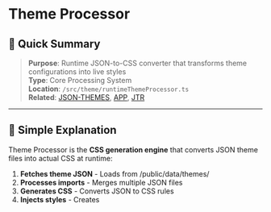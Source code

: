 # Theme Processor

## 🎯 Quick Summary
> **Purpose**: Runtime JSON-to-CSS converter that transforms theme configurations into live styles  
> **Type**: Core Processing System  
> **Location**: `/src/theme/runtimeThemeProcessor.ts`  
> **Related**: [JSON-THEMES](../02-PUBLIC/JSON-THEMES.md), [APP](../01-CORE/APP.md), [JTR](../01-CORE/JTR.md)

---

## 🔄 Simple Explanation

Theme Processor is the **CSS generation engine** that converts JSON theme files into actual CSS at runtime:

1. **Fetches theme JSON** - Loads from /public/data/themes/
2. **Processes imports** - Merges multiple JSON files
3. **Generates CSS** - Converts JSON to CSS rules
4. **Injects styles** - Creates <style> elements
5. **Manages themes** - Stores configurations in memory

```
JSON theme file → Theme Processor → CSS generation → Style injection → Themed app
```

---

## 📋 Technical Specification

### Core Operations

| Method | Function |
|--------|----------|
| **loadThemeWithImports()** | Fetch and merge JSON files |
| **generateCSS()** | Convert JSON to CSS string |
| **injectCSS()** | Insert styles into DOM |
| **applyTheme()** | Complete theme application |
| **setTheme()** | Store theme in memory |

### CSS Generation Flow
1. **Theme class** - Root selector (.ui or .one)
2. **CSS variables** - Custom properties with values
3. **Property mapping** - Apply variables to CSS properties
4. **Element styles** - Base element styling
5. **Presets** - Component and layout classes
6. **Helpers** - Utility classes

### JSON Structure Processing
```json
{
  "class": "ui",                    // Root CSS class
  "variables": {},                  // CSS custom properties
  "presets": {                      // Component styles
    "layouts": {},
    "components": {},
    "looks": {}
  },
  "imports": ["./base.json"]        // Merge other files
}
```

---

## 🔗 Integration

### Loading Sequence
```
App.tsx starts → applyTheme('ui') → Fetch JSON → Process → Inject CSS
```

### Theme Application
- **UI Theme**: Applied with `.ui` class scoping
- **ONE Theme**: Applied with `.one` class for content
- **Hot reload**: Replace <style> on theme change
- **Multi-theme**: Both themes can coexist

### Variable System
```javascript
// JSON variable
"primaryColor": {
  "defaultValue": "#3b82f6",
  "cssProperty": "--primary-color",
  "category": "colors"
}

// Generated CSS
.ui {
  --primary-color: #3b82f6;
  color: var(--primary-color);
}
```

---

## 📊 Quick Reference

### Sub-domains
- **CSS-GENERATION** - Core CSS creation from JSON structure
- **THEME-LOADING** - JSON fetching and import resolution
- **VARIABLE-SYSTEM** - CSS custom property management
- **PRESET-PROCESSING** - Component and layout style generation
- **CSS-INJECTION** - Runtime style element management
- **THEME-STORAGE** - In-memory theme configuration storage
- **TREE-SHAKING** - Unused variable removal (not implemented)

### Key Features
- Runtime generation
- Import support
- Hot reloading
- Proper scoping
- Category organization

### Processing Rules
- Always scope to theme class
- Convert camelCase to kebab-case
- Handle special properties (_states, _pseudo)
- Merge imports before own properties
- Replace existing styles on reload